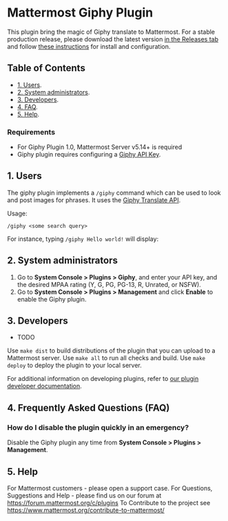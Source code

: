 # Mattermost Giphy Plugin

This plugin bring the magic of Giphy translate to Mattermost. For a stable production release, please download the latest version [in the Releases tab](https://github.com/mattermost/mattermost-plugin-giphy/releases) and follow [these instructions](#2-configuration) for install and configuration.

## Table of Contents

 - [1. Users](#1-users).
 - [2. System administrators](#2-system-administrators).
 - [3. Developers](#3-developers).
 - [4. FAQ](#4-frequently-asked-questions-faq).
 - [5. Help](#5-help).
 
### Requirements
- For Giphy Plugin 1.0, Mattermost Server v5.14+ is required
- Giphy plugin requires configuring a [Giphy API Key](https://developers.giphy.com/faq). 

## 1. Users

The giphy plugin implements a `/giphy` command which can be used to look and post images for phrases.
It uses the [Giphy Translate API](https://developers.giphy.com/docs/api/endpoint#translate).

Usage:
```
/giphy <some search query>
```

For instance, typing `/giphy Hello world!` will display:


## 2. System administrators

1. Go to **System Console > Plugins > Giphy**, and enter your API key, and the desired MPAA rating (Y, G,     PG, PG-13, R, Unrated, or NSFW).
2. Go to **System Console > Plugins > Management** and click **Enable** to enable the Giphy plugin.

## 3. Developers

- TODO

Use `make dist` to build distributions of the plugin that you can upload to a Mattermost server.
Use `make all` to run all checks and build.
Use `make deploy` to deploy the plugin to your local server.

For additional information on developing plugins, refer to [our plugin developer documentation](https://developers.mattermost.com/extend/plugins/).

## 4. Frequently Asked Questions (FAQ)

### How do I disable the plugin quickly in an emergency?

Disable the Giphy plugin any time from **System Console > Plugins > Management**. 

## 5. Help

For Mattermost customers - please open a support case.
For Questions, Suggestions and Help - please find us on our forum at https://forum.mattermost.org/c/plugins
To Contribute to the project see https://www.mattermost.org/contribute-to-mattermost/
